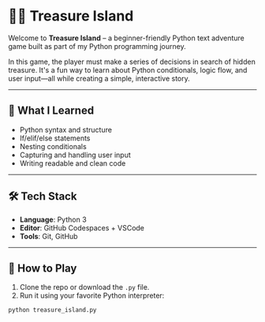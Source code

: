 # 🏴‍☠️ Treasure Island

Welcome to **Treasure Island** – a beginner-friendly Python text adventure game built as part of my Python programming journey.

In this game, the player must make a series of decisions in search of hidden treasure. It's a fun way to learn about Python conditionals, logic flow, and user input—all while creating a simple, interactive story.

---

## 🧠 What I Learned

- Python syntax and structure
- If/elif/else statements
- Nesting conditionals
- Capturing and handling user input
- Writing readable and clean code

---

## 🛠️ Tech Stack

- **Language**: Python 3
- **Editor**: GitHub Codespaces + VSCode
- **Tools**: Git, GitHub

---

## 🚀 How to Play

1. Clone the repo or download the `.py` file.
2. Run it using your favorite Python interpreter:

```bash
python treasure_island.py
